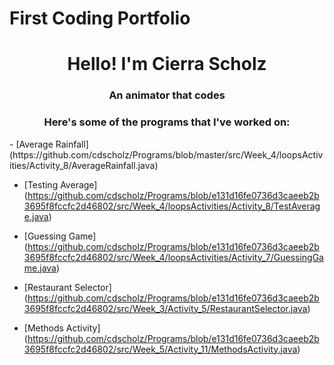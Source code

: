 # First Coding Portfolio
<h1 align="center"> Hello! I'm Cierra Scholz </h1> 
<h3 align="center"> An animator that codes </h3>

<h3 align="center"> Here's some of the programs that I've worked on: </h3>
- [Average Rainfall] 
(https://github.com/cdscholz/Programs/blob/master/src/Week_4/loopsActivities/Activity_8/AverageRainfall.java)

- [Testing Average] 
(https://github.com/cdscholz/Programs/blob/e131d16fe0736d3caeeb2b3695f8fccfc2d46802/src/Week_4/loopsActivities/Activity_8/TestAverage.java)

- [Guessing Game] 
(https://github.com/cdscholz/Programs/blob/e131d16fe0736d3caeeb2b3695f8fccfc2d46802/src/Week_4/loopsActivities/Activity_7/GuessingGame.java)

- [Restaurant Selector] 
(https://github.com/cdscholz/Programs/blob/e131d16fe0736d3caeeb2b3695f8fccfc2d46802/src/Week_3/Activity_5/RestaurantSelector.java)

- [Methods Activity] 
(https://github.com/cdscholz/Programs/blob/e131d16fe0736d3caeeb2b3695f8fccfc2d46802/src/Week_5/Activity_11/MethodsActivity.java)
